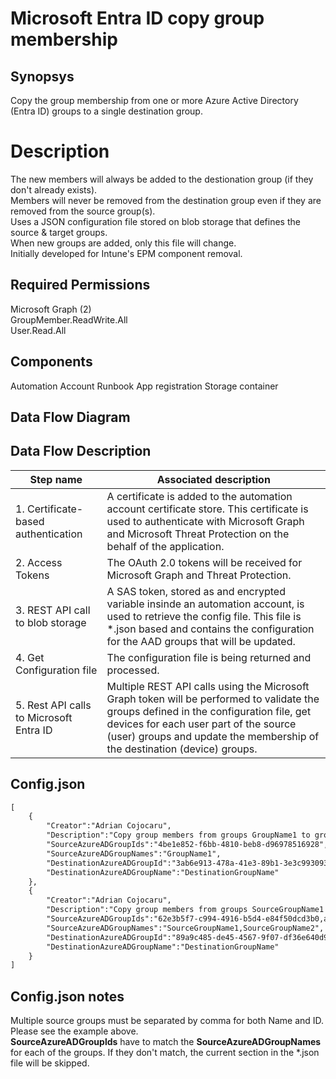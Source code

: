# Microsoft Entra ID copy group membership

## Synopsys
Copy the group membership from one or more Azure Active Directory (Entra ID) groups to a single destination group.

# Description
The new members will always be added to the destionation group (if they don't already exists).  
Members will never be removed from the destination group even if they are removed from the source group(s).  
Uses a JSON configuration file stored on blob storage that defines the source & target groups.    
When new groups are added, only this file will change.  
Initially developed for Intune's EPM component removal.

## Required Permissions
Microsoft Graph (2)  
    GroupMember.ReadWrite.All  
    User.Read.All  

## Components
Automation Account
Runbook
App registration
Storage container

## Data Flow Diagram


## Data Flow Description
| Step name     | Associated description |
| ------------- | ---------------------- |
| 1. Certificate-based authentication | A certificate is added to the automation account certificate store. This certificate is used to authenticate with Microsoft Graph and Microsoft Threat Protection on the behalf of the  application. |
| 2. Access Tokens | The OAuth 2.0 tokens will be received for Microsoft Graph and Threat Protection. |
| 3. REST API call to blob storage | A SAS token, stored as and encrypted variable insinde an automation account, is used to retrieve the config file. This file is *.json based and contains the configuration for the AAD groups that will be updated. |
| 4. Get Configuration file | The configuration file is being returned and processed. |
| 5. Rest API calls to Microsoft Entra ID | Multiple REST API calls using the Microsoft Graph token will be performed to validate the groups defined in the configuration file, get devices for each user part of the source (user) groups and update the membership of the destination (device) groups. |

## Config.json

```xml
[
    {
        "Creator":"Adrian Cojocaru",
        "Description":"Copy group members from groups GroupName1 to group DestinationGroupName.",
        "SourceAzureADGroupIds":"4be1e852-f6bb-4810-beb8-d96978516928",
        "SourceAzureADGroupNames":"GroupName1",
        "DestinationAzureADGroupId":"3ab6e913-478a-41e3-89b1-3e3c9930935c",
        "DestinationAzureADGroupName":"DestinationGroupName"
    },
    {
        "Creator":"Adrian Cojocaru",
        "Description":"Copy group members from groups SourceGroupName1 and SourceGroupName2 to group DestinationGroupName.",
        "SourceAzureADGroupIds":"62e3b5f7-c994-4916-b5d4-e84f50dcd3b0,a4a749b1-a962-477a-b360-6cb19f55dbae",
        "SourceAzureADGroupNames":"SourceGroupName1,SourceGroupName2",
        "DestinationAzureADGroupId":"89a9c485-de45-4567-9f07-df36e640d9fe",
        "DestinationAzureADGroupName":"DestinationGroupName"
    }
]
```

## Config.json notes
Multiple source groups must be separated by comma for both Name and ID. Please see the example above.  
**SourceAzureADGrouplds** have to match the **SourceAzureADGroupNames** for each of the groups. If they don't match, the current section in the *.json file will be skipped.
